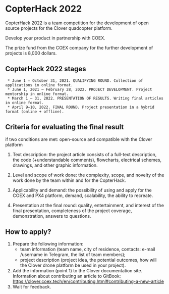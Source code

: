 # CopterHack 2022

CopterHack 2022 is a team competition for the development of open source projects for the Clover quadcopter platform.

Develop your product in partnership with COEX. 

The prize fund from the COEX company for the further development of projects is 8,000 dollars.

## CopterHack 2022 stages
     * June 1 — October 31, 2021. QUALIFYING ROUND. Collection of applications in online format.
     * June 1, 2021 — February 28, 2022. PROJECT DEVELOPMENT. Project mentorship in online format.
     * March 1 — 31, 2022. PRESENTATION OF RESULTS. Writing final articles in online format.
     * April 9–10, 2022. FINAL ROUND. Project presentation in a hybrid format (online + offline).

## Сriteria for evaluating the final result
if two conditions are met: open-source and compatible with the Clover platform

1. Text description: the project article consists of a full-text description, the code (+understandable comments), flowcharts, electrical schemes, drawings, and other graphic information.

2. Level and scope of work done: the complexity, scope, and novelty of the work done by the team within and for the CopterHack.

3. Аpplicability and demand: the possibility of using and apply for the COEX and PX4 platform, demand, scalability, the ability to recreate.

4. Presentation at the final round: quality, entertainment, and interest of the final presentation, completeness of the project coverage, demonstration, answers to questions. 

## How to apply?
1. Prepare the following information:
     * team information (team name, city of residence, contacts: e-mail /username in Telegram, the list of team members);
     * project description (project idea, the potential outcomes, how will the Clover drone platform be used in your project).
2. Add the information (point 1) to the Clover documentation site. Information about contributing an article to GitBook: https://clover.coex.tech/en/contributing.html#contributing-a-new-article 
3. Wait for feedback.

